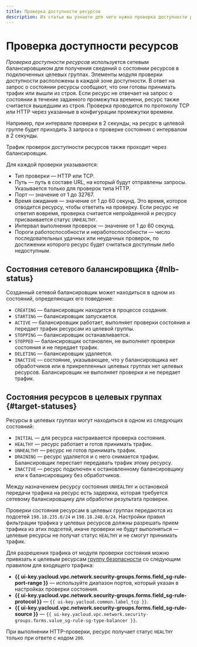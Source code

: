 ```yaml
---
title: Проверка доступности ресурсов
description: Из статьи вы узнаете для чего нужна проверка доступности ресурсов, ознакомитесь с состояниями сетевого балансировщика и состояниями ресурсов в целевых группах.
---
```


# Проверка доступности ресурсов


*Проверка доступности ресурсов* используется сетевым балансировщиком для получения сведений о состоянии ресурсов в подключенных целевых группах. Элементы модуля проверки доступности расположены в каждой зоне доступности. В ответ на запрос о состоянии ресурсы сообщают, что они готовы принимать трафик или вышли из строя. Если ресурс не отвечает на запрос о состоянии в течение заданного промежутка времени, ресурс также считается вышедшим из строя. Проверка проводится по протоколу TCP или HTTP через указанные в конфигурации промежутки времени. 

Например, при интервале проверки в 2 секунды, на ресурс в целевой группе будет приходить 3 запроса о проверке состояния с интервалом в 2 секунды.

Трафик проверок доступности ресурсов также проходит через балансировщик.

Для каждой проверки указываются:

* Тип проверки — HTTP или TCP.
* Путь — путь в составе URL, на который будут отправлены запросы. Указывается только для проверок типа HTTP.
* Порт — значение от 1 до 32767.
* Время ожидания — значение от 1 до 60 секунд. Это время, которое отводится ресурсу, чтобы ответить на проверку. Если ресурс не ответил вовремя, проверка считается непройденной и ресурсу присваивается статус `UNHEALTHY`.
* Интервал выполнения проверок — значение от 1 до 60 секунд.
* Пороги работоспособности и неработоспособности — число последовательных удачных или неудачных проверок, по достижении которого ресурс будет считаться доступным либо недоступным.

## Состояния сетевого балансировщика {#nlb-status}

Созданный сетевой балансировщик может находиться в одном из состояний, определяющих его поведение:

* `CREATING` — балансировщик находится в процессе создания.
* `STARTING` — балансировщик запускается.
* `ACTIVE` — балансировщик работает, выполняет проверки состояния и передает трафик ресурсам из целевой группы.
* `STOPPING` — балансировщик останавливается.
* `STOPPED` — балансировщик остановлен, не выполняет проверки состояния и не передает трафик.
* `DELETING` — балансировщик удаляется.
* `INACTIVE` — состояние, указывающее, что у балансировщика нет обработчиков или в прикрепленных целевых группах нет целевых ресурсов. Балансировщик не выполняет проверки и не передает трафик.

## Состояния ресурсов в целевых группах {#target-statuses}

Ресурсы в целевых группах могут находиться в одном из следующих состояний:

* `INITIAL` — для ресурса настраивается проверка состояния.
* `HEALTHY` — ресурс работает и готов принимать трафик.
* `UNHEALTHY` — ресурс не готов принимать трафик.
* `DRAINING` — ресурс удаляется и с него снимается трафик. Балансировщик перестает передавать трафик этому ресурсу.
* `INACTIVE` — ресурс подключен к остановленному балансировщику или к балансировщику без обработчиков.

Между назначением ресурсу состояния `UNHEALTHY` и остановкой передачи трафика на ресурс есть задержка, которая требуется сетевому балансировщику для обработки результата проверки.

Проверки состояния ресурсам в целевых группах передаются из подсетей `198.18.235.0/24` и `198.18.248.0/24`. Настройки правил фильтрации трафика у целевых ресурсов должны разрешать прием трафика из этих подсетей, иначе проверки не будут выполняться — целевые ресурсы не получат статус `HEALTHY` и не смогут принимать трафик.

Для разрешения трафика от модуля проверки состояния можно привязать к целевым ресурсам [группу безопасности](../../vpc/concepts/security-groups.md) со следующим правилом для входящего трафика: 
* **{{ ui-key.yacloud.vpc.network.security-groups.forms.field_sg-rule-port-range }}** — используйте диапазон портов, который указан в настройках проверки состояния.
* **{{ ui-key.yacloud.vpc.network.security-groups.forms.field_sg-rule-protocol }}** — `{{ ui-key.yacloud.common.label_tcp }}`.
* **{{ ui-key.yacloud.vpc.network.security-groups.forms.field_sg-rule-source }}** — `{{ ui-key.yacloud.vpc.network.security-groups.forms.value_sg-rule-sg-type-balancer }}`.

При выполнении HTTP-проверки, ресурс получает статус `HEALTHY` только при ответе с кодом `200`.
